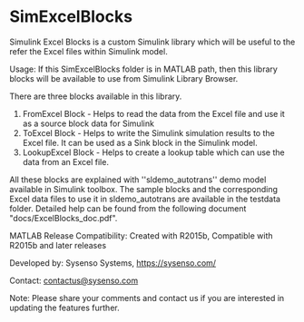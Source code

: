 # SimExcelBlocks
Simulink Excel Blocks is a custom Simulink library which will be useful to the refer the Excel files within Simulink model.



Usage:
If this SimExcelBlocks folder is in MATLAB path, then this library blocks will be available to use from Simulink Library Browser.

There are three blocks available in this library.
1. FromExcel Block - Helps to read the data from the Excel file and use it as a source block data for Simulink
2. ToExcel Block - Helps to write the Simulink simulation results to the Excel file. It can be used as a Sink block in the Simulink model.
3. LookupExcel Block - Helps to create a lookup table which can use the data from an Excel file.

All these blocks are explained with ''sldemo_autotrans'' demo model available in Simulink toolbox. The sample blocks and the corresponding Excel data files to use it in sldemo_autotrans are available in the testdata folder.
Detailed help can be found from the following document "docs/ExcelBlocks_doc.pdf".


MATLAB Release Compatibility: Created with R2015b, Compatible with R2015b and later releases


Developed by: Sysenso Systems, https://sysenso.com/

Contact: contactus@sysenso.com

Note: Please share your comments and contact us if you are interested in updating the features further.
